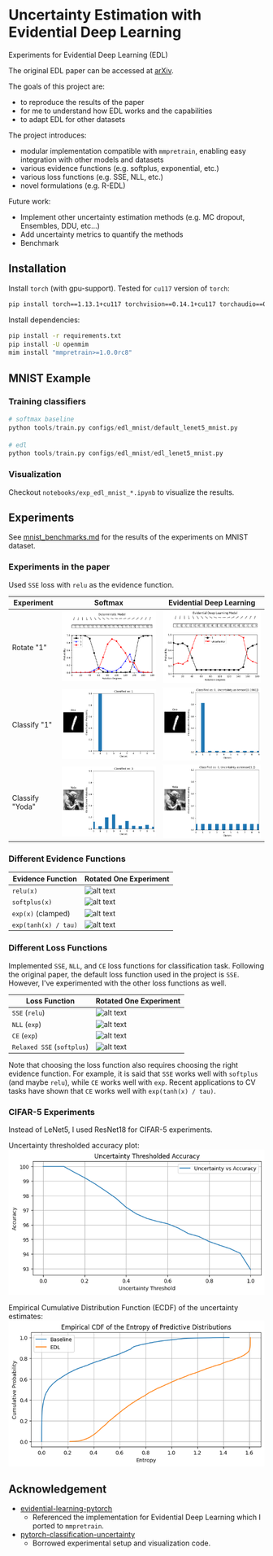 # Uncertainty Estimation with Evidential Deep Learning

Experiments for Evidential Deep Learning (EDL)

The original EDL paper can be accessed at [arXiv](http://arxiv.org/abs/1806.01768).

The goals of this project are:
- to reproduce the results of the paper
- for me to understand how EDL works and the capabilities
- to adapt EDL for other datasets

The project introduces:
- modular implementation compatible with `mmpretrain`, enabling easy integration with other models and datasets
- various evidence functions (e.g. softplus, exponential, etc.)
- various loss functions (e.g. SSE, NLL, etc.)
- novel formulations (e.g. R-EDL)

Future work:
- Implement other uncertainty estimation methods (e.g. MC dropout, Ensembles, DDU, etc...)
- Add uncertainty metrics to quantify the methods
- Benchmark

## Installation

Install `torch` (with gpu-support).
Tested for `cu117` version of `torch`:
```bash
pip install torch==1.13.1+cu117 torchvision==0.14.1+cu117 torchaudio==0.13.1 --extra-index-url https://download.pytorch.org/whl/cu117
```

Install dependencies:
```bash
pip install -r requirements.txt
pip install -U openmim
mim install "mmpretrain>=1.0.0rc8"
```

## MNIST Example

### Training classifiers

```python
# softmax baseline
python tools/train.py configs/edl_mnist/default_lenet5_mnist.py

# edl
python tools/train.py configs/edl_mnist/edl_lenet5_mnist.py
```

### Visualization

Checkout `notebooks/exp_edl_mnist_*.ipynb` to visualize the results.


## Experiments

See [mnist_benchmarks.md](.readme/mnist_benchmarks.md) for the results of the experiments on MNIST dataset.

### Experiments in the paper

Used `SSE` loss with `relu` as the evidence function.

| Experiment | Softmax  | Evidential Deep Learning |
| ---------- | -------- | -------- |
| Rotate "1" | ![alt text](.assets/rotate_1_deterministic.png) | ![alt text](.assets/rotate_1_edl-sse-relu.png) |
| Classify "1" | ![alt text](.assets/classify_1_deterministic.png) | ![alt text](.assets/classify_1_edl-sse-relu.png) |
| Classify "Yoda" | ![alt text](.assets/classify_yoda_deterministic.png) | ![alt text](.assets/classify_yoda_edl-sse-relu.png) |


### Different Evidence Functions

| Evidence Function | Rotated One Experiment |
| ----------------- | ---------------------- |
| `relu(x)`         | ![alt text](.readme/rotate_1_edl-sse-relu.png) |
| `softplus(x)`     | ![alt text](.readme/rotate_1_edl-sse-softplus.png) |
| `exp(x)` (clamped) | ![alt text](.readme/rotate_1_edl-sse-exp.png) |
| `exp(tanh(x) / tau)` | ![alt text](.readme/rotate_1_edl-sse-etanh.png) |

### Different Loss Functions

Implemented `SSE`, `NLL`, and `CE` loss functions for classification task.
Following the original paper, the default loss function used in the project is `SSE`.
However, I've experimented with the other loss functions as well.

| Loss Function | Rotated One Experiment |
| ---------- | -------- |
| `SSE` (`relu`) | ![alt text](.readme/rotate_1_edl-sse-relu.png) |
| `NLL` (`exp`) | ![alt text](.readme/rotate_1_edl-nll-exp.png) |
| `CE` (`exp`) | ![alt text](.readme/rotate_1_edl-ce-exp.png) |
| `Relaxed SSE` (`softplus`) | ![alt text](.readme/rotate_1_redl-sse-softplus.png) |

Note that choosing the loss function also requires choosing the right evidence function.
For example, it is said that `SSE` works well with `softplus` (and maybe `relu`), while `CE` works well with `exp`.
Recent applications to CV tasks have shown that `CE` works well with `exp(tanh(x) / tau)`.


### CIFAR-5 Experiments

Instead of LeNet5, I used ResNet18 for CIFAR-5 experiments.

Uncertainty thresholded accuracy plot:
![alt text](.readme/uncertainty_accuracy_plot.png)

Empirical Cumulative Distribution Function (ECDF) of the uncertainty estimates:
![alt text](.readme/ecdf.png)

## Acknowledgement

- [evidential-learning-pytorch](https://github.com/teddykoker/evidential-learning-pytorch)
  - Referenced the implementation for Evidential Deep Learning which I ported to `mmpretrain`.
- [pytorch-classification-uncertainty](https://github.com/dougbrion/pytorch-classification-uncertainty)
  - Borrowed experimental setup and visualization code.
